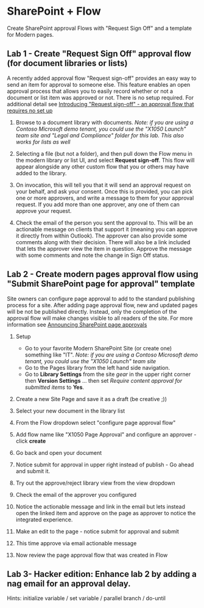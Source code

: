 # SharePoint + Flow

Create SharePoint approval Flows with "Request Sign Off" and a template for Modern pages.

## Lab 1 - Create "Request Sign Off" approval flow (for document libraries or lists)

A recently added approval flow "Request sign-off" provides an easy way to send an item for approval to someone else. This feature enables an open approval process that allows you to easily record whether or not a document or list item was approved or not. There is no setup required. For additional detail see [Introducing "Request sign-off" - an approval flow that requires no set up](https://techcommunity.microsoft.com/t5/PowerApps-Flow/Introducing-quot-Request-sign-off-quot-an-approval-flow-that/td-p/178586)

1. Browse to a document library with documents. *Note: if you are using a Contoso Microsoft demo tenant, you could use the "X1050 Launch" team site and "Legal and Compliance" folder for this lab. This also works for lists as well*

2. Selecting a file (but not a folder), and then pull down the Flow menu in the modern library or list UI, and select **Request sign-off**. This flow will appear alongside any other custom flow that you or others may have added to the library.

3. On invocation, this will tell you that it will send an approval request on your behalf, and ask your consent. Once this is provided, you can pick one or more approvers, and write a message to them for your approval request. If you add more than one approver, any one of them can approve your request.

4. Check the email of the person you sent the approval to. This will be an actionable message on clients that support it (meaning you can approve it directly from within Outlook). The approver can also provide some comments along with their decision. There will also be a link included that lets the approver view the item in question. Approve the message with some comments and note the change in Sign Off status.

## Lab 2 - Create modern pages approval flow using "Submit SharePoint page for approval" template

Site owners can configure page approval to add to the standard publishing process for a site. After adding page approval flow, new and updated pages will be not be published directly. Instead, only the completion of the approval flow will make changes visible to all readers of the site. For more information see [Announcing SharePoint page approvals](https://techcommunity.microsoft.com/t5/SharePoint/Announcing-SharePoint-page-approvals/td-p/215466)

1. Setup

    * Go to your favorite Modern SharePoint Site (or create one) something like "IT". *Note: if you are using a Contoso Microsoft demo tenant, you could use the "X1050 Launch" team site*
    * Go to the Pages library from the left hand side navigation.
    * Go to **Library Settings** from the site *gear* in the upper right corner then **Version Settings** ... then set *Require content approval for submitted items* to **Yes**.

2. Create a new Site Page and save it as a draft (be creative ;))
3. Select your new document in the library list
4. From the Flow dropdown select "configure page approval flow"
5. Add flow name like "X1050 Page Approval" and configure an approver - click **create**
6. Go back and open your document
7. Notice submit for approval in upper right instead of publish - Go ahead and submit it.
8. Try out the approve/reject library view from the view dropdown
9. Check the email of the approver you configured
10. Notice the actionable message and link in the email but lets instead open the linked item and approve on the page as approver to notice the integrated experience.
11. Make an edit to the page - notice submit for approval and submit
12. This time approve via email actionable message
13. Now review the page approval flow that was created in Flow

## Lab 3- Hacker edition: Enhance lab 2 by adding a nag email for an approval delay.

Hints:  initialize variable / set variable / parallel branch / do-until
